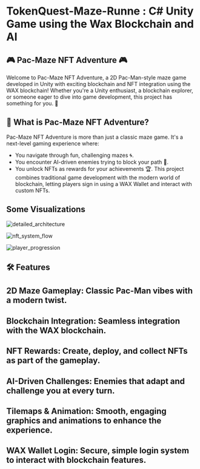# TokenQuest-Maze-Runne : C# Unity Game using the Wax Blockchain and AI


## 🎮 Pac-Maze NFT Adventure 🎮
Welcome to Pac-Maze NFT Adventure, a 2D Pac-Man-style maze game developed in Unity with exciting blockchain and NFT integration using the WAX blockchain! Whether you're a Unity enthusiast, a blockchain explorer, or someone eager to dive into game development, this project has something for you. 🚀

## 🌟 What is Pac-Maze NFT Adventure?
Pac-Maze NFT Adventure is more than just a classic maze game. It's a next-level gaming experience where:

- You navigate through fun, challenging mazes 🌀.
- You encounter AI-driven enemies trying to block your path 🤖.
- You unlock NFTs as rewards for your achievements 🏆.
This project combines traditional game development with the modern world of blockchain, letting players sign in using a WAX Wallet and interact with custom NFTs.

## Some Visualizations
![detailed_architecture](https://github.com/user-attachments/assets/78ca9d26-ad62-47b0-9cc2-c628079fb8a6)

![nft_system_flow](https://github.com/user-attachments/assets/d0eaa943-25de-4b00-b409-9d92adf50392)


![player_progression](https://github.com/user-attachments/assets/a6eae766-00aa-4317-9a51-e4f68506cad5)

## 🛠️ Features
## 2D Maze Gameplay: Classic Pac-Man vibes with a modern twist.
## Blockchain Integration: Seamless integration with the WAX blockchain.
## NFT Rewards: Create, deploy, and collect NFTs as part of the gameplay.
## AI-Driven Challenges: Enemies that adapt and challenge you at every turn.
## Tilemaps & Animation: Smooth, engaging graphics and animations to enhance the experience.
## WAX Wallet Login: Secure, simple login system to interact with blockchain features.
